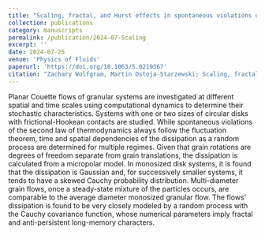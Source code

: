 ```yaml
---
title: "Scaling, fractal, and Hurst effects in spontaneous violations of entropy inequality in granular Couette systems"
collection: publications
category: manuscripts
permalink: /publication/2024-07-Scaling
excerpt: ''
date: 2024-07-25
venue: 'Physics of Fluids'
paperurl: 'https://doi.org/10.1063/5.0219367'
citation: "Zachary Wolfgram, Martin Ostoja-Starzewski; Scaling, fractal, and Hurst effects in spontaneous violations of entropy inequality in granular Couette systems. Physics of Fluids 1 July 2024; 36 (7): 073344."
---
```


Planar Couette flows of granular systems are investigated at different spatial and time scales using computational dynamics to determine their stochastic characteristics. Systems with one or two sizes of circular disks with frictional-Hookean contacts are studied. While spontaneous violations of the second law of thermodynamics always follow the fluctuation theorem, time and spatial dependencies of the dissipation as a random process are determined for multiple regimes. Given that grain rotations are degrees of freedom separate from grain translations, the dissipation is calculated from a micropolar model. In monosized disk systems, it is found that the dissipation is Gaussian and, for successively smaller systems, it tends to have a skewed Cauchy probability distribution. Multi-diameter grain flows, once a steady-state mixture of the particles occurs, are comparable to the average diameter monosized granular flow. The flows' dissipation is found to be very closely modeled by a random process with the Cauchy covariance function, whose numerical parameters imply fractal and anti-persistent long-memory characters.
